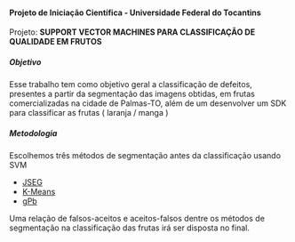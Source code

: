 #### Projeto de Iniciação Científica - Universidade Federal do Tocantins
Projeto: **SUPPORT VECTOR MACHINES PARA CLASSIFICAÇÃO DE QUALIDADE EM FRUTOS**


##### Objetivo
Esse trabalho tem como objetivo geral a classificação de defeitos, presentes a partir da segmentação das imagens obtidas, em frutas comercializadas na cidade de Palmas-TO, além de um desenvolver um SDK para classificar as frutas ( laranja / manga )


##### Metodologia


Escolhemos três métodos de segmentação antes da classificação usando SVM
- [JSEG]
- [K-Means]
- [gPb]

Uma relação de falsos-aceitos e aceitos-falsos dentre os métodos de segmentação na classificação das frutas irá ser disposta no final.


[JSEG]:<http://old.vision.ece.ucsb.edu/segmentation/jseg/>
[K-Means]:<https://en.wikipedia.org/wiki/Image_segmentation#Clustering_methods>
[gPb]:<https://www2.eecs.berkeley.edu/Research/Projects/CS/vision/grouping/resources.html>